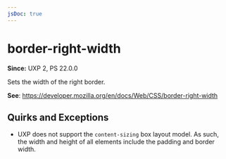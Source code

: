 ```yaml
---
jsDoc: true
---
```

# border-right-width

**Since:** UXP 2, PS 22.0.0

Sets the width of the right border.

**See**: https://developer.mozilla.org/en/docs/Web/CSS/border-right-width

## Quirks and Exceptions

* UXP does not support the `content-sizing` box layout model. As such, the width and height of all elements include the padding and border width.